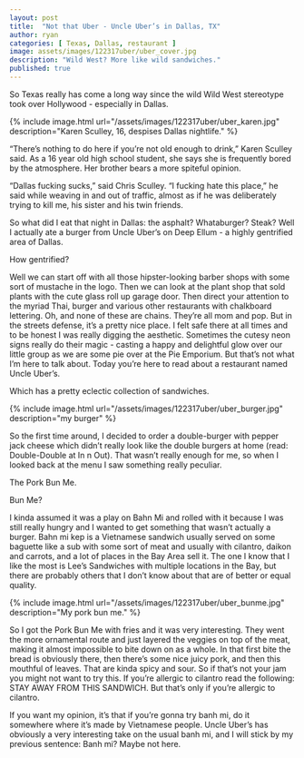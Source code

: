 ```yaml
---
layout: post
title:  "Not that Uber - Uncle Uber’s in Dallas, TX"
author: ryan
categories: [ Texas, Dallas, restaurant ]
image: assets/images/122317uber/uber_cover.jpg
description: "Wild West? More like wild sandwiches."
published: true
---
```


So Texas really has come a long way since the wild Wild West stereotype took over Hollywood - especially in Dallas.

{% include image.html url="/assets/images/122317uber/uber_karen.jpg" description="Karen Sculley, 16, despises Dallas nightlife." %}

“There’s nothing to do here if you’re not old enough to drink,” Karen Sculley said. As a 16 year old high school student, she says she is frequently bored by the atmosphere. Her brother bears a more spiteful opinion.

“Dallas fucking sucks,” said Chris Sculley. “I fucking hate this place,” he said while weaving in and out of traffic, almost as if he was deliberately trying to kill me, his sister and his twin friends.  

So what did I eat that night in Dallas: the asphalt? Whataburger? Steak? Well I actually ate a burger from Uncle Uber’s on Deep Ellum - a highly gentrified area of Dallas.

How gentrified?

Well we can start off with all those hipster-looking barber shops with some sort of mustache in the logo. Then we can look at the plant shop that sold plants with the cute glass roll up garage door. Then direct your attention to the myriad Thai, burger and various other restaurants with chalkboard lettering. Oh, and none of these are chains. They’re all mom and pop. But in the streets defense, it’s a pretty nice place. I felt safe there at all times and to be honest I was really digging the aesthetic. Sometimes the cutesy neon signs really do their magic - casting a happy and delightful glow over our little group as we are some pie over at the Pie Emporium. But that’s not what I’m here to talk about. Today you’re here to read about a restaurant named Uncle Uber’s.

Which has a pretty eclectic collection of sandwiches.

{% include image.html url="/assets/images/122317uber/uber_burger.jpg" description="my burger" %}

So the first time around, I decided to order a double-burger with pepper jack cheese which didn’t really look like the double burgers at home (read: Double-Double at In n Out). That wasn’t really enough for me, so when I looked back at the menu I saw something really peculiar.

The Pork Bun Me.

Bun Me?

I kinda assumed it was a play on Bahn Mi and rolled with it because I was still really hungry and I wanted to get something that wasn’t actually a burger. Bahn mi kep is a Vietnamese sandwich usually served on some baguette like a sub with some sort of meat and usually with cilantro, daikon and carrots, and a lot of places in the Bay Area sell it. The one I know that I like the most is Lee’s Sandwiches with multiple locations in the Bay, but there are probably others that I don’t know about that are of better or equal quality.

{% include image.html url="/assets/images/122317uber/uber_bunme.jpg" description="My pork bun me." %}

So I got the Pork Bun Me with fries and it was very interesting. They went the more ornamental route and just layered the veggies on top of the meat, making it almost impossible to bite down on as a whole. In that first bite the bread is obviously there, then there’s some nice juicy pork, and then this mouthful of leaves. That are kinda spicy and sour. So if that’s not your jam you might not want to try this. If you’re allergic to cilantro read the following: STAY AWAY FROM THIS SANDWICH. But that’s only if you’re allergic to cilantro.

If you want my opinion, it’s that if you’re gonna try banh mi, do it somewhere where it’s made by Vietnamese people. Uncle Uber’s has obviously a very interesting take on the usual banh mi, and I will stick by my previous sentence: Banh mi? Maybe not here.
